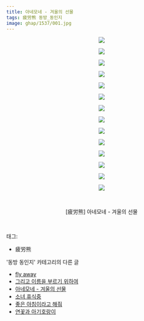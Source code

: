 ```yaml
---
title: 아네모네 - 겨울의 선물
tags: 疲労熊 동방_동인지
image: ghap/1537/001.jpg
---
```

<div class="article">
<p style="text-align: center; clear: none; float: none;"><img src="{{ site.nasurl }}/ghap/1537/001.jpg"/></p>
<p style="text-align: center; clear: none; float: none;"><img src="{{ site.nasurl }}/ghap/1537/002.jpg"/></p>
<p style="text-align: center; clear: none; float: none;"><img src="{{ site.nasurl }}/ghap/1537/003.jpg"/></p>
<p style="text-align: center; clear: none; float: none;"><img src="{{ site.nasurl }}/ghap/1537/004.jpg"/></p>
<p style="text-align: center; clear: none; float: none;"><img src="{{ site.nasurl }}/ghap/1537/005.jpg"/></p>
<p style="text-align: center; clear: none; float: none;"><img src="{{ site.nasurl }}/ghap/1537/006.jpg"/></p>
<p style="text-align: center; clear: none; float: none;"><img src="{{ site.nasurl }}/ghap/1537/007.jpg"/></p>
<p style="text-align: center; clear: none; float: none;"><img src="{{ site.nasurl }}/ghap/1537/008.jpg"/></p>
<p style="text-align: center; clear: none; float: none;"><img src="{{ site.nasurl }}/ghap/1537/009.jpg"/></p>
<p style="text-align: center; clear: none; float: none;"><img src="{{ site.nasurl }}/ghap/1537/010.jpg"/></p>
<p style="text-align: center; clear: none; float: none;"><img src="{{ site.nasurl }}/ghap/1537/011.jpg"/></p>
<p style="text-align: center; clear: none; float: none;"><img src="{{ site.nasurl }}/ghap/1537/012.jpg"/></p>
<p style="text-align: center; clear: none; float: none;"><img src="{{ site.nasurl }}/ghap/1537/013.jpg"/></p>
<p style="text-align: center; clear: none; float: none;"><img src="{{ site.nasurl }}/ghap/1537/014.jpg"/></p>
<p style="text-align: center; clear: none; float: none;"><br/></p>
<p style="text-align: center; clear: none; float: none;">[疲労熊] 아네모네 - 겨울의 선물</p>
<p><br/></p>
</div><div class="tagTrail">
<p>태그: </p>
<ul>
<li>疲労熊</li>
</ul>
</div><div class="another">
<p>'동방 동인지' 카테고리의 다른 글</p>
<ul>
<li><a href="/2016-08-12-ghap_1539">fly away</a></li>
<li><a href="/2016-08-12-ghap_1538">그리고 이름을 부르기 위하여</a></li>
<li><a href="/2016-08-12-ghap_1537">아네모네 - 겨울의 선물</a></li>
<li><a href="/2016-08-12-ghap_1536">소녀 휴식중</a></li>
<li><a href="/2016-08-12-ghap_1533">좋은 아침이라고 해줘</a></li>
<li><a href="/2016-08-12-ghap_1532">연꽃과 아기호랑이</a></li>
</ul>
</div><div class="cb_module cb_fluid">
<div class="cb_wrt cb_profile">
</div><!-- commentList close -->
</div>